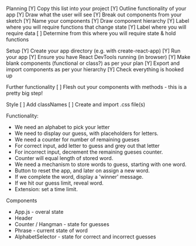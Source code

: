 Planning
[Y] Copy this list into your project
[Y] Outline functionality of your app
[Y] Draw what the user will see
[Y] Break out components from your sketch
[Y] Name your components
[Y] Draw component hierarchy
[Y] Label where you will require functions that change state
[Y] Label where you will require data
[ ] Determine from this where you will require state & hold functions

Setup
[Y] Create your app directory (e.g. with create-react-app)
[Y] Run your app
[Y] Ensure you have React DevTools running (in browser)
[Y] Make blank components (functional or class?) as per your plan
[Y] Export and import components as per your hierarchy
[Y] Check everything is hooked up

Further functionality
[ ] Flesh out your components with methods - this is a pretty big step!

Style
[ ] Add classNames
[ ] Create and import .css file(s)

Functionality:

- We need an alphabet to pick your letter
- We need to display our guess, with placeholders for letters.
- We need a counter for number of remaining gueses
- For correct input, add letter to guess and grey out that letter
- For incorrect input, decrement the remaining gueses counter.
- Counter will equal length of stored word.
- We need a mechanism to store words to guess, starting with one word.
- Button to reset the app, and later on assign a new word.
- If we complete the word, display a 'winner' message.
- If we hit our guess limit, reveal word.
- Extension: set a time limit.

Components

- App.js - overal state
- Header
- Counter / Hangman - state for guesses
- Phrase - current state of word
- AlphabetSelector - state for correct and incorrect guesses
